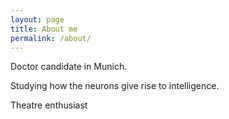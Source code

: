 ```yaml
---
layout: page
title: About me
permalink: /about/
---
```


Doctor candidate in Munich.

Studying how the neurons give rise to intelligence.

Theatre enthusiast

